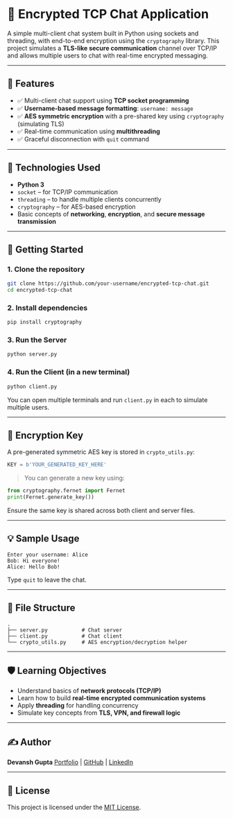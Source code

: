 

# 🔐 Encrypted TCP Chat Application

A simple multi-client chat system built in Python using sockets and threading, with end-to-end encryption using the `cryptography` library. This project simulates a **TLS-like secure communication** channel over TCP/IP and allows multiple users to chat with real-time encrypted messaging.

---

## 📌 Features

- ✅ Multi-client chat support using **TCP socket programming**
- ✅ **Username-based message formatting**: `username: message`
- ✅ **AES symmetric encryption** with a pre-shared key using `cryptography` (simulating TLS)
- ✅ Real-time communication using **multithreading**
- ✅ Graceful disconnection with `quit` command

---

## 🧠 Technologies Used

- **Python 3**
- `socket` – for TCP/IP communication  
- `threading` – to handle multiple clients concurrently  
- `cryptography` – for AES-based encryption  
- Basic concepts of **networking**, **encryption**, and **secure message transmission**

---

## 🚀 Getting Started

### 1. Clone the repository
```bash
git clone https://github.com/your-username/encrypted-tcp-chat.git
cd encrypted-tcp-chat
````

### 2. Install dependencies

```bash
pip install cryptography
```

### 3. Run the Server

```bash
python server.py
```

### 4. Run the Client (in a new terminal)

```bash
python client.py
```

You can open multiple terminals and run `client.py` in each to simulate multiple users.

---

## 🔑 Encryption Key

A pre-generated symmetric AES key is stored in `crypto_utils.py`:

```python
KEY = b'YOUR_GENERATED_KEY_HERE'
```

> You can generate a new key using:

```python
from cryptography.fernet import Fernet
print(Fernet.generate_key())
```

Ensure the same key is shared across both client and server files.

---

## 💡 Sample Usage

```
Enter your username: Alice
Bob: Hi everyone!
Alice: Hello Bob!
```

Type `quit` to leave the chat.

---

## 📄 File Structure

```
.
├── server.py           # Chat server
├── client.py           # Chat client
└── crypto_utils.py     # AES encryption/decryption helper
```

---

## 🛡️ Learning Objectives

* Understand basics of **network protocols (TCP/IP)**
* Learn how to build **real-time encrypted communication systems**
* Apply **threading** for handling concurrency
* Simulate key concepts from **TLS, VPN, and firewall logic**

---

## ✍️ Author

**Devansh Gupta**
[Portfolio](https://portfolio-lilac-ten-82.vercel.app) | [GitHub](https://github.com/devanshgupta08) | [LinkedIn](https://www.linkedin.com/in/devansh-gupta-236bb7257)

---

## 📃 License

This project is licensed under the [MIT License](LICENSE).

```
